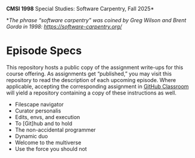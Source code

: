 **CMSI 1998** Special Studies: Software Carpentry, Fall 2025*

*_The phrase “software carpentry” was coined by Greg Wilson and Brent Gorda in 1998:
https://software-carpentry.org/_

# Episode Specs
This repository hosts a public copy of the assignment write-ups for this course offering. As assignments get “published,” you may visit this repository to read the description of each upcoming episode. Where applicable, accepting the corresponding assignment in [GitHub Classroom](https://classroom.github.com) will yield a repository containing a copy of these instructions as well.

* Filescape navigator
* Curator personalis
* Edits, envs, and execution
* To [Git]hub and to hold
* The non-accidental programmer
* Dynamic duo
* Welcome to the multiverse
* Use the force you should not
